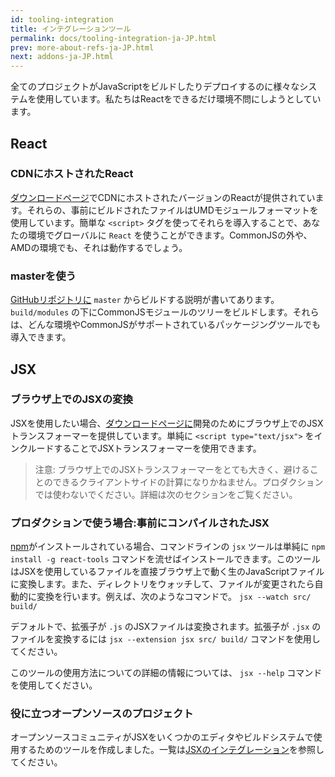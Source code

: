 ```yaml
---
id: tooling-integration
title: インテグレーションツール
permalink: docs/tooling-integration-ja-JP.html
prev: more-about-refs-ja-JP.html
next: addons-ja-JP.html
---
```


全てのプロジェクトがJavaScriptをビルドしたりデプロイするのに様々なシステムを使用しています。私たちはReactをできるだけ環境不問にしようとしています。

## React

### CDNにホストされたReact

[ダウンロードページ](/react/downloads.html)でCDNにホストされたバージョンのReactが提供されています。それらの、事前にビルドされたファイルはUMDモジュールフォーマットを使用しています。簡単な `<script>` タグを使ってそれらを導入することで、あなたの環境でグローバルに `React` を使うことができます。CommonJSの外や、AMDの環境でも、それは動作するでしょう。

### masterを使う

[GitHubリポジトリに](https://github.com/facebook/react) `master` からビルドする説明が書いてあります。`build/modules` の下にCommonJSモジュールのツリーをビルドします。それらは、どんな環境やCommonJSがサポートされているパッケージングツールでも導入できます。

## JSX

### ブラウザ上でのJSXの変換

JSXを使用したい場合、[ダウンロードページに](/react/downloads.html)開発のためにブラウザ上でのJSXトランスフォーマーを提供しています。単純に `<script type="text/jsx">` をインクルードすることでJSXトランスフォーマーを使用できます。

> 注意:
> ブラウザ上でのJSXトランスフォーマーをとても大きく、避けることのできるクライアントサイドの計算になりかねません。プロダクションでは使わないでください。詳細は次のセクションをご覧ください。

### プロダクションで使う場合:事前にコンパイルされたJSX

[npm](https://www.npmjs.com/)がインストールされている場合、コマンドラインの `jsx` ツールは単純に `npm install -g react-tools` コマンドを流せばインストールできます。このツールはJSXを使用しているファイルを直接ブラウザ上で動く生のJavaScriptファイルに変換します。また、ディレクトリをウォッチして、ファイルが変更されたら自動的に変換を行います。例えば、次のようなコマンドで。 `jsx --watch src/ build/`

デフォルトで、拡張子が `.js` のJSXファイルは変換されます。拡張子が `.jsx` のファイルを変換するには `jsx --extension jsx src/ build/` コマンドを使用してください。

このツールの使用方法についての詳細の情報については、 `jsx --help` コマンドを使用してください。


### 役に立つオープンソースのプロジェクト

オープンソースコミュニティがJSXをいくつかのエディタやビルドシステムで使用するためのツールを作成しました。一覧は[JSXのインテグレーション](https://github.com/facebook/react/wiki/Complementary-Tools#jsx-integrations)を参照してください。
